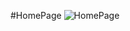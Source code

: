 #HomePage
![HomePage](https://github.com/omysov/Mango/assets/97920323/df5271d2-d355-4da2-8e24-5be2c3251166)

